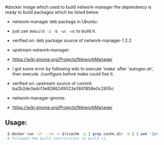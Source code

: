 #docker image which used to build network-manager
the dependency is ready to build packages which be listed below
 * network-manager deb package in Ubuntu:
 * just use ``debuild -i -b -uc -us`` to build it.
 * verified on: deb package source of network-manager-1.2.2

 * upstream network-manager:
  * https://wiki.gnome.org/Projects/NetworkManager
  * I got some error by following wiki to execute 'make' after 'autogen.sh', then execute ./configure before make could fixe it.
  * verified on: upstream source of commit ba2b2de3adcf3e8286249523e3841858e0c2655c

 * network-manager-gnome:
  * https://wiki.gnome.org/Projects/NetworkManager

## Usage:
```bash
 $ docker run -it --rm -v $(ccache -p | grep cache_dir -m 1 | awk '{print $NF}'):/ccache -v `pwd`:/srv/src alextucc/build-pkg:network-manager
 # followed the build instructions to build it.
```
